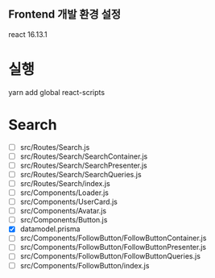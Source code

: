 ﻿## Frontend 개발 환경 설정

react 16.13.1

# 실행

yarn add global react-scripts

# Search
- [ ] src/Routes/Search.js
- [ ] src/Routes/Search/SearchContainer.js
- [ ] src/Routes/Search/SearchPresenter.js
- [ ] src/Routes/Search/SearchQueries.js
- [ ] src/Routes/Search/index.js
- [ ] src/Components/Loader.js
- [ ] src/Components/UserCard.js 
- [ ] src/Components/Avatar.js
- [ ] src/Components/Button.js
- [x] datamodel.prisma
- [ ] src/Components/FollowButton/FollowButtonContainer.js 
- [ ] src/Components/FollowButton/FollowButtonPresenter.js
- [ ] src/Components/FollowButton/FollowButtonQueries.js
- [ ] src/Components/FollowButton/index.js
